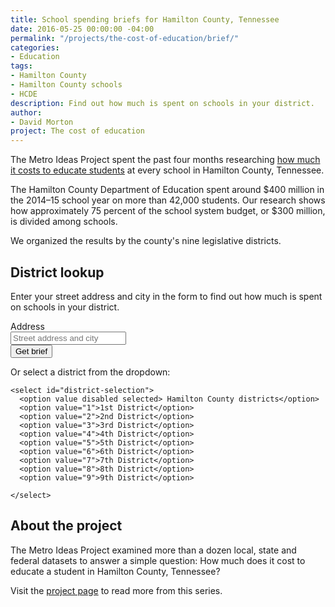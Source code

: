 ```yaml
---
title: School spending briefs for Hamilton County, Tennessee
date: 2016-05-25 00:00:00 -04:00
permalink: "/projects/the-cost-of-education/brief/"
categories:
- Education
tags:
- Hamilton County
- Hamilton County schools
- HCDE
description: Find out how much is spent on schools in your district.
author:
- David Morton
project: The cost of education
---
```


<section class="description">
  <p>The Metro Ideas Project spent the past four months researching <a href="/blog/one-answer-many-questions/">how much it costs to educate students</a> at every school in Hamilton County, Tennessee.</p>
  
  <p>The Hamilton County Department of Education spent around $400 million in the 2014–15 school year on more than 42,000 students. Our research shows how approximately 75 percent of the school system budget, or $300 million, is divided among schools.</p>

  <p>We organized the results by the county's nine legislative districts.</p>
</section>

<section class="district-lookup">
  <h2>District lookup</h2>
  <p>Enter your street address and city in the form to find out how much is spent on schools in your district.</p>
  
  <form class="inline" id="lookup-address">
    <div class="span-9">
      <label for="address">Address</label><br>
      <input id="address" type="text" name="address" placeholder="Street address and city">
    </div>
    <div class="span-3">
      <button>Get brief</button>  
    </div>
  </form>
  
  <p class="text-small text-error" id="form-error"></p>
  
  <label for="district-selection">
    Or select a district from the dropdown:
  
    <select id="district-selection">
      <option value disabled selected> Hamilton County districts</option>
      <option value="1">1st District</option>
      <option value="2">2nd District</option>
      <option value="3">3rd District</option>
      <option value="4">4th District</option>
      <option value="5">5th District</option>
      <option value="6">6th District</option>
      <option value="7">7th District</option>
      <option value="8">8th District</option>
      <option value="9">9th District</option>  
      
    </select>
  </label>
</section>

<section class="about-the-project">
  <h2>About the project</h2>

  <p>The Metro Ideas Project examined more than a dozen local, state and federal datasets to answer a simple question: How much does it cost to educate a student in Hamilton County, Tennessee?</p>
  <p>Visit the <a href="/projects/the-cost-of-education/">project page</a> to read more from this series.</p>
</section>
  
<script src="//apis.google.com/js/client.js"></script>
<script>var baseurl = "{{ "/projects/the-cost-of-education/brief/district-" }}";</script>
<script src="js/district-lookup.js"></script>
